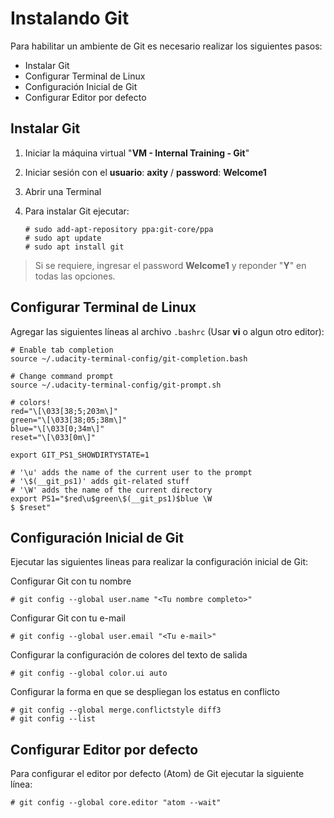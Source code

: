# Instalando Git
Para habilitar un ambiente de Git es necesario realizar los siguientes pasos:

 - Instalar Git
 - Configurar Terminal de Linux
 - Configuración Inicial de Git
 - Configurar Editor por defecto

## Instalar Git
 1. Iniciar la máquina virtual "**VM - Internal Training - Git**"
 2. Iniciar sesión con el **usuario**: **axity** / **password**: **Welcome1**
 3. Abrir una Terminal
 4. Para instalar Git ejecutar:

        # sudo add-apt-repository ppa:git-core/ppa
        # sudo apt update
        # sudo apt install git
    

> Si se requiere, ingresar el password **Welcome1** y reponder "**Y**" en todas las opciones.

## Configurar Terminal de Linux

Agregar las siguientes líneas al archivo `.bashrc` (Usar **vi** o algun otro editor):

```
# Enable tab completion
source ~/.udacity-terminal-config/git-completion.bash

# Change command prompt
source ~/.udacity-terminal-config/git-prompt.sh

# colors!
red="\[\033[38;5;203m\]"
green="\[\033[38;05;38m\]"
blue="\[\033[0;34m\]"
reset="\[\033[0m\]"

export GIT_PS1_SHOWDIRTYSTATE=1

# '\u' adds the name of the current user to the prompt
# '\$(__git_ps1)' adds git-related stuff
# '\W' adds the name of the current directory
export PS1="$red\u$green\$(__git_ps1)$blue \W
$ $reset"
```

## Configuración Inicial de Git

Ejecutar las siguientes lineas para realizar la configuración inicial de Git:

Configurar Git con tu nombre

    # git config --global user.name "<Tu nombre completo>"

Configurar Git con tu e-mail

    # git config --global user.email "<Tu e-mail>"

Configurar la configuración de colores del texto de salida

    # git config --global color.ui auto

Configurar la forma en que se despliegan los estatus en conflicto

    # git config --global merge.conflictstyle diff3
    # git config --list

## Configurar Editor por defecto

Para configurar el editor por defecto (Atom) de Git ejecutar la siguiente línea:

    # git config --global core.editor "atom --wait"

<!--stackedit_data:
eyJoaXN0b3J5IjpbMTc3ODk1NTA1MF19
-->